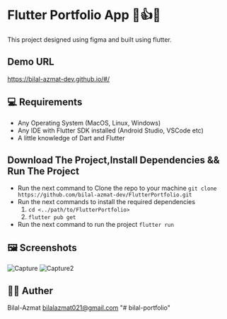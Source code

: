 # Flutter Portfolio App 👏👍🔥

This project designed using figma and built using flutter.


## Demo URL
https://bilal-azmat-dev.github.io/#/

  


## 💻 Requirements 

- Any Operating System (MacOS, Linux, Windows)
- Any IDE with Flutter SDK installed (Android Studio, VSCode etc)
- A little knowledge of Dart and Flutter

## Download The Project,Install Dependencies && Run The Project 
- Run the next command to Clone the repo to your machine `git clone https://github.com/bilal-azmat-dev/FlutterPortfolio.git`
- Run the next commands to install the required dependencies
  1. `cd <../path/to/FlutterPortfolio>`
  2. `flutter pub get`
- Run the next command to run the project `flutter run`
  

## 🖼 Screenshots
![Capture](https://user-images.githubusercontent.com/67127338/148690822-cf264ffe-5772-4bb4-9753-a7102dfa8853.PNG)
![Capture2](https://user-images.githubusercontent.com/67127338/148690849-7989a4a9-b791-4230-a7b7-d67c6c9f9e5f.PNG)

## 👨‍💻 Auther
Bilal-Azmat  bilalazmat021@gmail.com
"# bilal-portfolio" 
